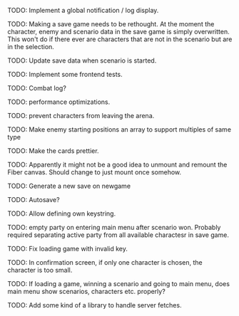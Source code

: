 TODO: Implement a global notification / log display.

TODO: Making a save game needs to be rethought.
At the moment the character, enemy and scenario data in the save game
is simply overwritten. This won't do if there ever are characters
that are not in the scenario but are in the selection.

TODO: Update save data when scenario is started.

TODO: Implement some frontend tests.

TODO: Combat log?

TODO: performance optimizations.

TODO: prevent characters from leaving the arena.

TODO: Make enemy starting positions an array to support multiples of same type

TODO: Make the cards prettier.

TODO: Apparently it might not be a good idea to unmount and remount
the Fiber canvas. Should change to just mount once somehow.

TODO: Generate a new save on newgame

TODO: Autosave?

TODO: Allow defining own keystring.

TODO: empty party on entering main menu after scenario won.
Probably required separating active party from all available charactesr
in save game.

TODO: Fix loading game with invalid key.

TODO: In confirmation screen, if only one character is chosen, the
character is too small.

TODO: If loading a game, winning a scenario and going to main menu,
does main menu show scenarios, characters etc. properly?

TODO: Add some kind of a library to handle server fetches.

